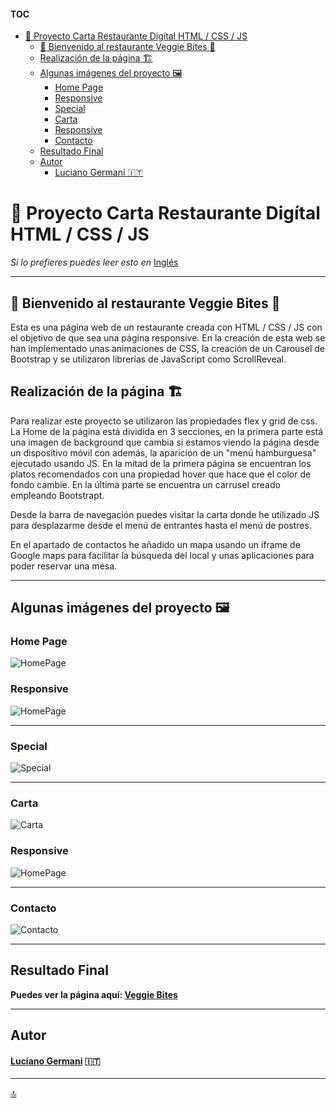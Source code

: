#### TOC
- [:fork_and_knife: Proyecto Carta Restaurante Digítal HTML / CSS / JS](#fork_and_knife-proyecto-carta-restaurante-digítal-html--css--js)
  - [:avocado: Bienvenido al restaurante Veggie Bites :avocado:](#avocado-bienvenido-al-restaurante-veggie-bites-avocado)
  - [Realización de la página :building_construction:](#realización-de-la-página-building_construction)
  - [Algunas imágenes del proyecto :framed_picture:](#algunas-imágenes-del-proyecto-framed_picture)
    - [Home Page](#home-page)
    - [Responsive](#responsive)
    - [Special](#special)
    - [Carta](#carta)
    - [Responsive](#responsive-1)
    - [Contacto](#contacto)
  - [Resultado Final](#resultado-final)
  - [Autor](#autor)
      - [Luciano Germani :it:](#luciano-germani-it)




#  :fork_and_knife: Proyecto Carta Restaurante Digítal HTML / CSS / JS

*Si lo prefieres puedes leer esto en* [Inglés](README.md)

---------------------------

## :avocado: Bienvenido al restaurante Veggie Bites :avocado:  

Esta es una página web de un restaurante creada con HTML / CSS / JS con el objetivo de que sea una página responsive. 
En la creación de esta web se han implementado unas animaciones de CSS, la creación de un Carousel de Bootstrap y se utilizaron librerías de JavaScript como ScrollReveal.

## Realización de la página :building_construction: 

Para realizar este proyecto se utilizaron las propiedades flex y grid de css.
La Home de la página está dividida en 3 secciones, en la primera parte está una imagen de background que cambia si estamos viendo la página desde un dispositivo móvil con además, la aparición de un "menú hamburguesa" ejecutado usando JS. En la mitad de la primera página se encuentran los platos recomendados con una propiedad hover que hace que el color de fondo cambie. En la última parte se encuentra un carrusel creado empleando Bootstrapt.

Desde la barra de navegación puedes visitar la carta donde he utilizado JS para desplazarme desde el menú de entrantes hasta el menú de postres.

En el apartado de contactos he añadido un mapa usando un iframe de Google maps para facilitar la búsqueda del local y unas aplicaciones para poder reservar una mesa.

----------------------------------------

## Algunas imágenes del proyecto :framed_picture:
### Home Page 


![HomePage](/img/Readme-img/homepage.png)

### Responsive

![HomePage](/img/Readme-img/homepageresponsive.png)

--------------------------
### Special

![Special](/img/Readme-img/gif-special.gif)

--------------------------
### Carta 

![Carta](/img/Readme-img/menu.png) 

### Responsive

![HomePage](/img/Readme-img/cartaresponsive.png)


--------------------------
### Contacto

![Contacto](/img/Readme-img/contact.png)


--------------------------

## Resultado Final

**Puedes ver la página aquí: [Veggie Bites](https://germanilu.github.io/Veggie-Bites/)** 

--------------------------

## Autor

#### [Luciano Germani](https://github.com/Germanilu) :it:

------------------------------------
[:top:](#toc)